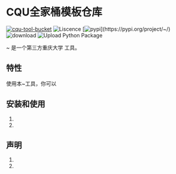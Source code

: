 # CQU全家桶模板仓库

[![cqu-tool-bucket](https://img.shields.io/badge/CQU-%E9%87%8D%E5%BA%86%E5%A4%A7%E5%AD%A6%E5%85%A8%E5%AE%B6%E6%A1%B6%E8%AE%A1%E5%88%92-blue)](https://github.com/topics/cqu-tool-bucket)
![Liscence](https://img.shields.io/github/license/CQU-AI/~)
[![pypi](https://img.shields.io/pypi/v/~)](https://pypi.org/project/~/)
![download](https://pepy.tech/badge/~)
![Upload Python Package](https://github.com/CQU-AI/~/workflows/Upload%20Python%20Package/badge.svg)

~ 是一个第三方重庆大学 工具。

## 特性

使用本~工具，你可以


## 安装和使用

1. 
2. 

## 声明

1. 
2. 

